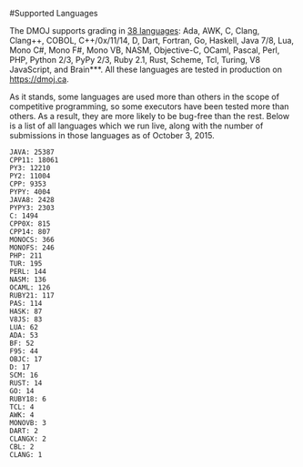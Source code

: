 #Supported Languages

The DMOJ supports grading in [38 languages](https://github.com/DMOJ/judge/tree/master/executors): Ada, AWK, C, Clang, Clang++, COBOL, C++/0x/11/14, D, Dart, Fortran, Go, Haskell, Java 7/8, Lua, Mono C#, Mono F#, Mono VB, NASM, Objective-C, OCaml, Pascal, Perl, PHP, Python 2/3, PyPy 2/3, Ruby 2.1, Rust, Scheme, Tcl, Turing, V8 JavaScript, and Brain***. All these languages are tested in production on <https://dmoj.ca>.

As it stands, some languages are used more than others in the scope of competitive programming, so some executors have been tested more than others. As a result, they are more likely to be bug-free than the rest. Below is a list of all languages which we run live, along with the number of submissions in those languages as of October 3, 2015.

```
JAVA: 25387
CPP11: 18061
PY3: 12210
PY2: 11004
CPP: 9353
PYPY: 4004
JAVA8: 2428
PYPY3: 2303
C: 1494
CPP0X: 815
CPP14: 807
MONOCS: 366
MONOFS: 246
PHP: 211
TUR: 195
PERL: 144
NASM: 136
OCAML: 126
RUBY21: 117
PAS: 114
HASK: 87
V8JS: 83
LUA: 62
ADA: 53
BF: 52
F95: 44
OBJC: 17
D: 17
SCM: 16
RUST: 14
GO: 14
RUBY18: 6
TCL: 4
AWK: 4
MONOVB: 3
DART: 2
CLANGX: 2
CBL: 2
CLANG: 1
```
